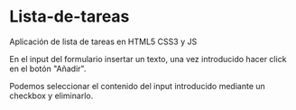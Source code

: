 # Lista-de-tareas
Aplicación de lista de tareas en HTML5 CSS3 y JS

En el input del formulario insertar un texto, una vez introducido hacer click en el botón "Añadir".

Podemos seleccionar el contenido del input introducido mediante un checkbox y eliminarlo.


